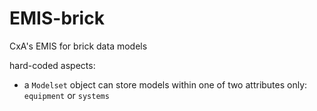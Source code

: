 # EMIS-brick
CxA's EMIS for brick data models

hard-coded aspects:
* a `Modelset` object can store models within one of two attributes only: `equipment` or `systems`